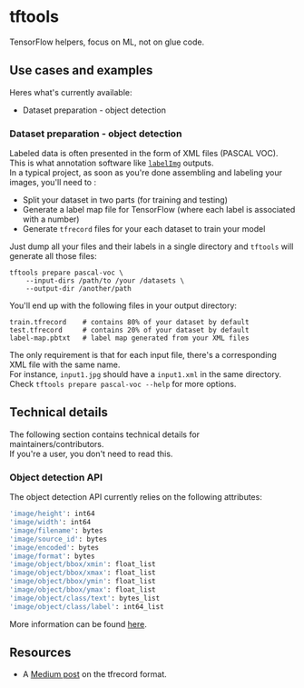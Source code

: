 # tftools
TensorFlow helpers, focus on ML, not on glue code.

## Use cases and examples
Heres what's currently available:
- Dataset preparation - object detection

### Dataset preparation - object detection
Labeled data is often presented in the form of XML files (PASCAL VOC). \
This is what annotation software like [`labelImg`](https://github.com/tzutalin/labelImg) outputs. \
In a typical project, as soon as you're done assembling and labeling your images, you'll need to :
- Split your dataset in two parts (for training and testing)
- Generate a label map file for TensorFlow (where each label is associated with a number)
- Generate `tfrecord` files for your each dataset to train your model

Just dump all your files and their labels in a single directory and `tftools` will generate all those files:

```
tftools prepare pascal-voc \
    --input-dirs /path/to /your /datasets \
    --output-dir /another/path
```

You'll end up with the following files in your output directory:
```
train.tfrecord    # contains 80% of your dataset by default
test.tfrecord     # contains 20% of your dataset by default
label-map.pbtxt   # label map generated from your XML files
```

The only requirement is that for each input file, there's a corresponding XML file with the same name. \
For instance, `input1.jpg` should have a `input1.xml` in the same directory. \
Check `tftools prepare pascal-voc --help` for more options.


## Technical details
The following section contains technical details for maintainers/contributors. \
If you're a user, you don't need to read this.

### Object detection API
The object detection API currently relies on the following attributes:
```bash
'image/height': int64
'image/width': int64
'image/filename': bytes
'image/source_id': bytes
'image/encoded': bytes
'image/format': bytes
'image/object/bbox/xmin': float_list
'image/object/bbox/xmax': float_list
'image/object/bbox/ymin': float_list
'image/object/bbox/ymax': float_list
'image/object/class/text': bytes_list
'image/object/class/label': int64_list
```

More information can be found [here](https://github.com/tensorflow/models/blob/master/research/object_detection/g3doc/using_your_own_dataset.md).

## Resources
- A [Medium post](https://medium.com/mostly-ai/tensorflow-records-what-they-are-and-how-to-use-them-c46bc4bbb564) on the tfrecord format.
